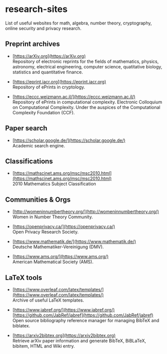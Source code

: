# research-sites

List of useful websites for math, algebra, number theory, cryptography, online
security and privacy research.

## Preprint archives
* [https://arXiv.org](https://arXiv.org)  
Repository of electronic reprints for the fields of mathematics, physics,
astronomy, electrical engineering, computer science, quatitative biology,
statistics and quantitative finance.

* [https://eprint.iacr.org](https://eprint.iacr.org)  
Repository of ePrints in cryptology.

* [https://eccc.weizmann.ac.il/](https://eccc.weizmann.ac.il/)  
Repository of ePrints in computational complexity. Electronic Colloquium on Computational Complexity. Under the auspices of the Computational Complexity Foundation (CCF).


## Paper search
* [https://scholar.google.de/](https://scholar.google.de/)  
Academic search engine.


## Classifications
* [https://mathscinet.ams.org/msc/msc2010.html](https://mathscinet.ams.org/msc/msc2010.html)  
2010 Mathematics Subject Classification


## Communities & Orgs  
* [http://womeninnumbertheory.org/](http://womeninnumbertheory.org/)  
Women in Number Theory Community.

* [https://openprivacy.ca/](https://openprivacy.ca/)  
Open Privacy Research Society.

* [https://www.mathematik.de/](https://www.mathematik.de/)  
Deutsche Mathematiker-Vereinigung (DMV).  

* [https://www.ams.org/](https://www.ams.org/)   
American Mathematical Society (AMS).  


## LaTeX tools
* [https://www.overleaf.com/latex/templates/](https://www.overleaf.com/latex/templates/)  
Archive of useful LaTeX templates.

* [https://www.jabref.org/](https://www.jabref.org/)  
[https://github.com/JabRef/jabref](https://github.com/JabRef/jabref)  
Open source bibliography reference manager for managing BibTeX and biblatex.

* [https://arxiv2bibtex.org](https://arxiv2bibtex.org)  
Retrieve arXiv paper information and generate BibTeX, BiBLaTeX, bibitem, HTML and
Wiki entry.
